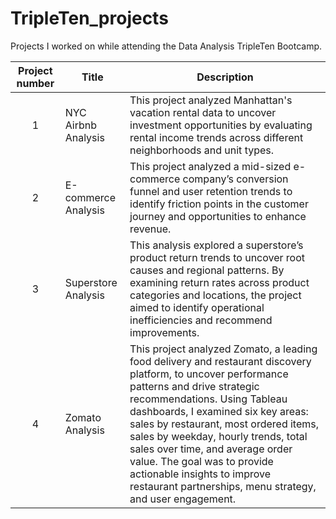 # TripleTen_projects
Projects I worked on while attending the Data Analysis TripleTen Bootcamp.


| Project number | Title | Description |
| :-----------: | ----------- |----------- |
| 1 | NYC Airbnb Analysis| This project analyzed Manhattan's vacation rental data to uncover investment opportunities by evaluating rental income trends across different neighborhoods and unit types.|
| 2 | E-commerce Analysis| This project analyzed a mid-sized e-commerce company’s conversion funnel and user retention trends to identify friction points in the customer journey and opportunities to enhance revenue.|
| 3 | Superstore Analysis | This analysis explored a superstore’s product return trends to uncover root causes and regional patterns. By examining return rates across product categories and locations, the project aimed to identify operational inefficiencies and recommend improvements. |
| 4 | Zomato Analysis | This project analyzed Zomato, a leading food delivery and restaurant discovery platform, to uncover performance patterns and drive strategic recommendations. Using Tableau dashboards, I examined six key areas: sales by restaurant, most ordered items, sales by weekday, hourly trends, total sales over time, and average order value. The goal was to provide actionable insights to improve restaurant partnerships, menu strategy, and user engagement.|


